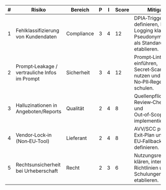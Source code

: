 <!-- PURPOSE: Kurze Risikomatrix für Solo‑Beratung. Score = P*I (1–5). -->
<!-- OUTPUT: HTML‑Tabelle. Keine Datumsfelder. -->

<table>
  <thead>
    <tr><th>#</th><th>Risiko</th><th>Bereich</th><th>P</th><th>I</th><th>Score</th><th>Mitigation</th></tr>
  </thead>
  <tbody>
    <tr><td>1</td><td>Fehlklassifizierung von Kundendaten</td><td>Compliance</td><td>3</td><td>4</td><td>12</td><td>DPIA‑Trigger definieren, Rollen und Logging klar regeln, Pseudonymisierung als Standard etablieren.</td></tr>
    <tr><td>2</td><td>Prompt‑Leakage / vertrauliche Infos im Prompt</td><td>Sicherheit</td><td>3</td><td>4</td><td>12</td><td>Prompt‑Linting einführen, Secret‑Scanner nutzen und No‑PII‑Regeln schulen.</td></tr>
    <tr><td>3</td><td>Halluzinationen in Angeboten/Reports</td><td>Qualität</td><td>2</td><td>4</td><td>8</td><td>Quellenpflicht, Review‑Checklisten und Out‑of‑Scope‑Blocker implementieren.</td></tr>
    <tr><td>4</td><td>Vendor‑Lock‑in (Non‑EU‑Tool)</td><td>Lieferant</td><td>2</td><td>4</td><td>8</td><td>AVV/SCC prüfen, Exit‑Plan und EU‑Fallback definieren.</td></tr>
    <tr><td>5</td><td>Rechtsunsicherheit bei Urheberschaft</td><td>Recht</td><td>2</td><td>3</td><td>6</td><td>Nutzungsrechte klären, interne Richtlinien und Schulungen etablieren.</td></tr>
  </tbody>
</table>